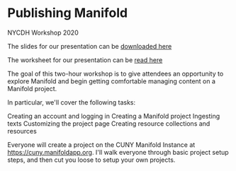 # Publishing Manifold
NYCDH Workshop 2020

The slides for our presentation can be [downloaded here](https://github.com/jojokarlin/PublishingManifold/PublishingManifold/ManifoldPublishing_NYCDH2020.key)

The worksheet for our presentation can be [read here](https://github.com/jojokarlin/Manifold_Handout.docx)

The goal of this two-hour workshop is to give attendees an opportunity to explore Manifold and begin getting comfortable managing content on a Manifold project.

In particular, we'll cover the following tasks:

Creating an account and logging in
Creating a Manifold project
Ingesting texts
Customizing the project page
Creating resource collections and resources

Everyone will create a project on the CUNY Manifold Instance at https://cuny.manifoldapp.org. I'll walk everyone through basic project setup steps, and then cut you loose to setup your own projects.
